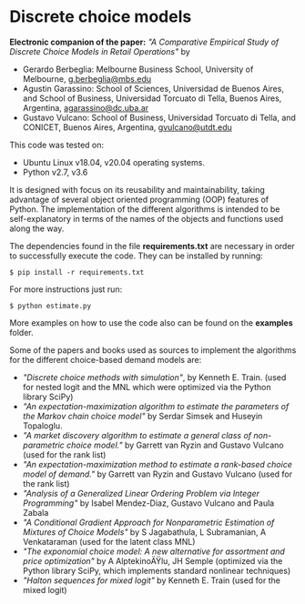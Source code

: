 # Discrete choice models

**Electronic companion of the paper:** *"A Comparative Empirical Study of Discrete Choice Models in Retail Operations"* by

- Gerardo Berbeglia: Melbourne Business School, University of Melbourne, [g.berbeglia@mbs.edu](mailto:g.berbeglia@mbs.edu)
- Agusti­n Garassino: School of Sciences, Universidad de Buenos Aires, and School of Business, Universidad Torcuato di Tella, Buenos Aires, Argentina, [agarassino@dc.uba.ar](mailto:agarassino@dc.uba.ar)
- Gustavo Vulcano: School of Business, Universidad Torcuato di Tella, and CONICET, Buenos Aires, Argentina, [gvulcano@utdt.edu](mailto:gvulcano@utdt.edu)

This code was tested on:

- Ubuntu Linux v18.04, v20.04 operating systems.
- Python v2.7, v3.6

It is designed with focus on its reusability and maintainability, taking advantage of several object oriented programming (OOP) features of Python. 
The implementation of the different algorithms is intended to be self-explanatory in terms of the names of the objects and functions used along the way.

The dependencies found in the file **requirements.txt** are necessary in order to successfully execute the code. They can be installed by running:

```
$ pip install -r requirements.txt
```

For more instructions just run:

```
$ python estimate.py
```

More examples on how to use the code also can be found on the **examples** folder.

Some of the papers and books used as sources to implement the algorithms for the different choice-based demand models are:

- *"Discrete choice methods with simulation"*, by Kenneth E. Train. (used for nested logit and the MNL which were optimized via the Python library SciPy)
- *"An expectation-maximization algorithm to estimate the parameters of the Markov chain choice model"* by Serdar Simsek and Huseyin Topaloglu.
- *"A market discovery algorithm to estimate a general class of non-parametric choice model."* by Garrett van Ryzin and Gustavo Vulcano (used for the rank list)
- *"An expectation-maximization method to estimate a rank-based choice model of demand."* by Garrett van Ryzin and Gustavo Vulcano (used for the rank list)
- *"Analysis of a Generalized Linear Ordering Problem via Integer Programming"* by Isabel Mendez-Diaz, Gustavo Vulcano and Paula Zabala
- *"A Conditional Gradient Approach for Nonparametric Estimation of Mixtures of Choice Models"* by S Jagabathula, L Subramanian, A Venkataraman (used for the latent class MNL)
- *"The exponomial choice model: A new alternative for assortment and price optimization"* by A AlptekinoÄŸlu, JH Semple (optimized via the Python library SciPy, which implements standard nonlinear techniques)
- *"Halton sequences for mixed logit"* by Kenneth E. Train (used for the mixed logit)
